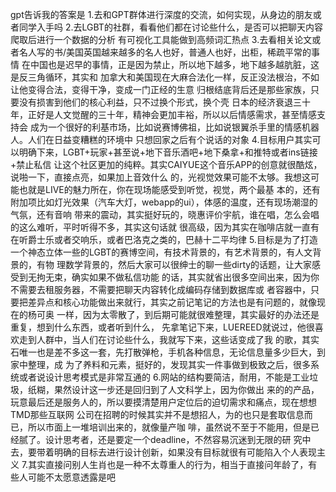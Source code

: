 gpt告诉我的答案是
1.去和GPT群体进行深度的交流，如何实现，从身边的朋友或者同学入手吗
2.去LGBT的社群，看看他们都在讨论些什么，是否可以把聊天内容爬取后进行一个数据的分析
  有可视化工具能做到高频词汇热点
3.去看相关论文或者名人写的书/美国英国越来越多的名人也好，普通人也好，出柜，稀疏平常的事情
  在中国也是迟早的事情，正是因为禁止，所以地下越多，地下越多越肮脏，这是反三角循环，其实和
  加拿大和美国现在大麻合法化一样，反正没法根治，不如让他变得合法，变得干净，变成一门正经的生意
  归根结底背后还是那些家族，只要没有损害到他们的核心利益，只不过换个形式，换个壳
  日本的经济衰退三十年，正好是人文觉醒的三十年，精神会更加丰裕，所以以后情感需求，甚至情感支持会
  成为一个很好的利基市场，比如说赛博佛祖，比如说银翼杀手里的情感机器人。人们在日益变糟糕的环境中
  只想回家之后有个说话的对象
4.目标用户其实可以明确下来，LGBT+玩家+甚至说+地下音乐酒吧+地下桑拿+和推特或者ins链接+禁止私信
  让这个社区更加的纯粹。其实CAIYUE这个音乐APP的创意就很酷炫，说啪一下，直接点亮，如果加上音效什么  的，光视觉效果可能不太够。我想这可能也就是LIVE的魅力所在，你在现场能感受到听觉，视觉，两个最基   本的，还有附加项比如灯光效果（汽车大灯，webapp的ui），体感的温度，还有现场潮湿的气氛，还有音响   带来的震动，其实挺好玩的，晓惠评价宇航，谁在唱，怎么会唱的这么难听，平时听得不多，其实这句话就   很高级，因为其实在咖啡店就一直有在听爵士乐或者交响乐，或者巴洛克之类的，巴赫十二平均律
5.目标是为了打造一个神态立体一些的LGBT的赛博空间，有技术背景的，有艺术背景的，有人文背景的，有物   理数学背景的，然后大家可以很绅士的聊一些dirty的话题，让大家感受到无拘无束，确实如果不做私信功能  的话，其实就省出很多空间出来，因为你不需要去租服务器，不需要把聊天内容转化成编码存储到数据库或   者容器中，只要把差异点和核心功能做出来就行，其实之前记笔记的方法也是有问题的，就像现在的杨可奥   一样，因为太零散了，到后期可能就很难整理，其实最好的办法还是重复，想到什么东西，或者听到什么，   先拿笔记下来，LUEREED就说过，他很喜欢走到人群中，当人们在讨论些什么，我就写下来，这些话变成了我  的歌，其实石唯一也是差不多这一套，先打散弹枪，手机各种信息，无论信息量多少巨大，到家中整理，成   为了养料和元素，挺好的，发现其实一件事做到极致之后，很多系统或者说设计思考模式是非常互通的
6.网站的结构要简洁，耐用，不能是工业垃圾，纸糊，果然设计这一步还是回归到了人文科学上，因为你做出   来的的产品，玩意最后还是服务人的，所以要摸清楚用户定位后的迫切需求和痛点，现在想想TMD那些互联网  公司在招聘的时候其实并不是想招人，为的也只是套取信息而已，所以市面上一堆培训出来的，就像量产咖   啡，虽然说不至于不能用，但是已经腻了。设计思考者，还是要定一个deadline，不然容易沉迷到无限的研   究中去，要带着明确的目标去进行设计创新，如果没有目标就很有可能陷入个人表现主义
7.其实直接问别人生肖也是一种不太尊重人的行为，相当于直接问年龄了，有些人可能不太愿意透露是吧

